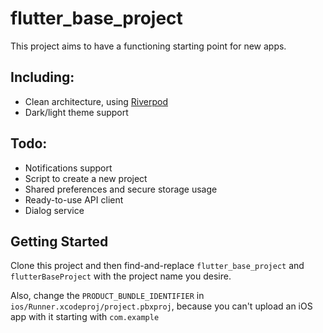 # flutter_base_project

This project aims to have a functioning starting point for new apps.

## Including:
- Clean architecture, using [Riverpod](https://riverpod.dev/)
- Dark/light theme support

## Todo:
- Notifications support
- Script to create a new project
- Shared preferences and secure storage usage
- Ready-to-use API client
- Dialog service

## Getting Started

Clone this project and then find-and-replace `flutter_base_project` and `flutterBaseProject` with the project name you desire.

Also, change the `PRODUCT_BUNDLE_IDENTIFIER` in `ios/Runner.xcodeproj/project.pbxproj`, because you can't upload an iOS app with it starting with `com.example`